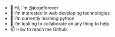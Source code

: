 - 👋 Hi, I’m @jorgeforever
- 👀 I’m interested in web developing technologies
- 🌱 I’m currently learning python
- 💞️ I’m looking to collaborate on any thing to help
- 📫 How to reach me Github

<!---
jorgeforever/jorgeforever is a ✨ special ✨ repository because its `README.md` (this file) appears on your GitHub profile.
You can click the Preview link to take a look at your changes.
--->
